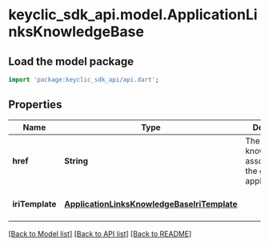 # keyclic_sdk_api.model.ApplicationLinksKnowledgeBase

## Load the model package
```dart
import 'package:keyclic_sdk_api/api.dart';
```

## Properties
Name | Type | Description | Notes
------------ | ------------- | ------------- | -------------
**href** | **String** | The URI of the knowledgeBase associated to the given application. | [optional] [default to null]
**iriTemplate** | [**ApplicationLinksKnowledgeBaseIriTemplate**](ApplicationLinksKnowledgeBaseIriTemplate.md) |  | [optional] [default to null]

[[Back to Model list]](../README.md#documentation-for-models) [[Back to API list]](../README.md#documentation-for-api-endpoints) [[Back to README]](../README.md)


